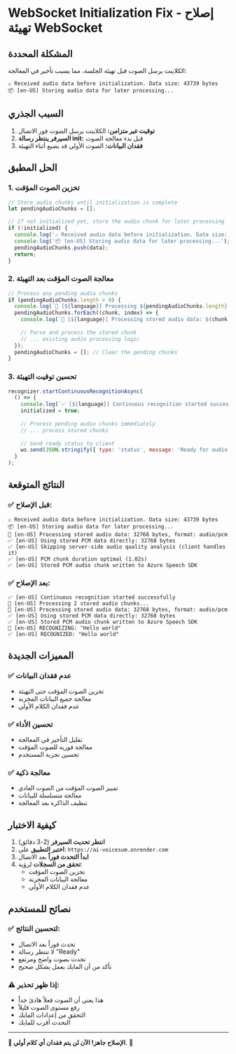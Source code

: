 # WebSocket Initialization Fix - إصلاح تهيئة WebSocket

## المشكلة المحددة

الكلاينت يرسل الصوت قبل تهيئة الجلسة، مما يسبب تأخير في المعالجة:

```
⚠️ Received audio data before initialization. Data size: 43739 bytes
📦 [en-US] Storing audio data for later processing...
```

## السبب الجذري

1. **توقيت غير متزامن:** الكلاينت يرسل الصوت فور الاتصال
2. **السيرفر ينتظر رسالة init:** قبل بدء معالجة الصوت
3. **فقدان البيانات:** الصوت الأولي قد يضيع أثناء التهيئة

## الحل المطبق

### 1. **تخزين الصوت المؤقت**

```javascript
// Store audio chunks until initialization is complete
let pendingAudioChunks = [];

// If not initialized yet, store the audio chunk for later processing
if (!initialized) {
  console.log('⚠️ Received audio data before initialization. Data size:', data.length, 'bytes');
  console.log('📦 [en-US] Storing audio data for later processing...');
  pendingAudioChunks.push(data);
  return;
}
```

### 2. **معالجة الصوت المؤقت بعد التهيئة**

```javascript
// Process any pending audio chunks
if (pendingAudioChunks.length > 0) {
  console.log(`🎵 [${language}] Processing ${pendingAudioChunks.length} stored audio chunks...`);
  pendingAudioChunks.forEach((chunk, index) => {
    console.log(`🎵 [${language}] Processing stored audio data: ${chunk.length} bytes, format: audio/pcm`);
    
    // Parse and process the stored chunk
    // ... existing audio processing logic
  });
  pendingAudioChunks = []; // Clear the pending chunks
}
```

### 3. **تحسين توقيت التهيئة**

```javascript
recognizer.startContinuousRecognitionAsync(
  () => {
    console.log(`✅ [${language}] Continuous recognition started successfully`);
    initialized = true;
    
    // Process pending audio chunks immediately
    // ... process stored chunks
    
    // Send ready status to client
    ws.send(JSON.stringify({ type: 'status', message: 'Ready for audio input' }));
  }
);
```

## النتائج المتوقعة

### ✅ **قبل الإصلاح:**
```
⚠️ Received audio data before initialization. Data size: 43739 bytes
📦 [en-US] Storing audio data for later processing...
🎵 [en-US] Processing stored audio data: 32768 bytes, format: audio/pcm
✅ [en-US] Using stored PCM data directly: 32768 bytes
✅ [en-US] Skipping server-side audio quality analysis (client handles it)
✅ [en-US] PCM chunk duration optimal (1.02s)
✅ [en-US] Stored PCM audio chunk written to Azure Speech SDK
```

### ✅ **بعد الإصلاح:**
```
✅ [en-US] Continuous recognition started successfully
🎵 [en-US] Processing 2 stored audio chunks...
🎵 [en-US] Processing stored audio data: 32768 bytes, format: audio/pcm
✅ [en-US] Using stored PCM data directly: 32768 bytes
✅ [en-US] Stored PCM audio chunk written to Azure Speech SDK
🎤 [en-US] RECOGNIZING: "Hello world"
✅ [en-US] RECOGNIZED: "Hello world"
```

## المميزات الجديدة

### ✅ **عدم فقدان البيانات**
- تخزين الصوت المؤقت حتى التهيئة
- معالجة جميع البيانات المخزنة
- عدم فقدان الكلام الأولي

### ✅ **تحسين الأداء**
- تقليل التأخير في المعالجة
- معالجة فورية للصوت المؤقت
- تحسين تجربة المستخدم

### ✅ **معالجة ذكية**
- تمييز الصوت المؤقت من الصوت العادي
- معالجة متسلسلة للبيانات
- تنظيف الذاكرة بعد المعالجة

## كيفية الاختبار

1. **انتظر تحديث السيرفر** (2-3 دقائق)
2. **اختبر التطبيق** على: `https://ai-voicesum.onrender.com`
3. **ابدأ التحدث فوراً** بعد الاتصال
4. **تحقق من السجلات** لرؤية:
   - تخزين الصوت المؤقت
   - معالجة البيانات المخزنة
   - عدم فقدان الكلام الأولي

## نصائح للمستخدم

### ✅ **لتحسين النتائج:**
- تحدث فوراً بعد الاتصال
- لا تنتظر رسالة "Ready"
- تحدث بصوت واضح ومرتفع
- تأكد من أن المايك يعمل بشكل صحيح

### ⚠️ **إذا ظهر تحذير:**
- هذا يعني أن الصوت فعلاً هادئ جداً
- رفع مستوى الصوت قليلاً
- التحقق من إعدادات المايك
- التحدث أقرب للمايك

---

**🎯 الإصلاح جاهز! الآن لن يتم فقدان أي كلام أولي.** 🚀 